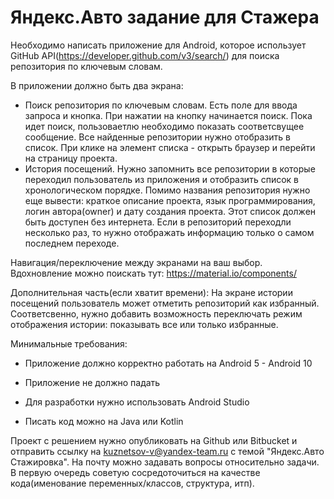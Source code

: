 # Яндекс.Авто задание для Стажера

Необходимо написать приложение для Android, которое использует GitHub API(https://developer.github.com/v3/search/) для поиска репозитория по ключевым словам.

В приложении должно быть два экрана:
 
 - Поиск репозитория по ключевым словам. Есть поле для ввода запроса и кнопка. При нажатии на кнопку начинается поиск. Пока идет поиск, пользоваетлю необходимо показать соответсвущее сообщение. Все найденные репозитории нужно отобразить в список. При клике на элемент списка - открыть браузер и перейти на страницу проекта.
 - История посещений. Нужно запомнить все репозитории в которые переходил пользователь из приложения и отобразить список в хронологическом порядке. Помимо названия репозитория нужно еще вывести: краткое описание проекта, язык программирования, логин автора(owner) и дату создания проекта. Этот список должен быть доступен без интернета. Если в репозиторий переходли несколько раз, то нужно отображать информацию только о самом последнем переходе.
 
Навигация/переключение между экранами на ваш выбор. Вдохновление можно поискать тут: https://material.io/components/
 
Дополнительная часть(если хватит времени):
На экране истории посещений пользователь может отметить репозиторий как избранный. Соответсвенно, нужно добавить возможность переключать режим отображения истории: показывать все или только избранные.

Минимальные требования:

- Приложение должно корректно работать на Android 5 - Android 10

- Приложение не должно падать

- Для разработки нужно использовать Android Studio

- Писать код можно на Java или Kotlin

Проект с решением нужно опубликовать на Github или Bitbucket и отправить ссылку на  kuznetsov-v@yandex-team.ru с темой "Яндекс.Авто Стажировка". На почту можно задавать вопросы относительно задачи. В первую очередь советую сосредоточиться на качестве кода(именование переменных/классов, структура, итп).

